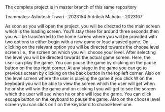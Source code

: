 The complete project is in master branch of this same repository

Teammates:
Ashutosh Tiwari - 2023154
Antriksh Mahato - 2023107

As soon as you will open the project, you will be directed to the main screen which is the loading screen. You'll stay there for around three seconds then you will be transferred to the home screen where you will be provided with two options to either begin with a new game or load a saved game. On clicking on the relevant option you will be directed towards the choose level screen i.e., the screen on which you will choose your level. After selecting the level you will be directed towards the actual game screen. Here, the user can play the game. You can pause the game by clicking on the pause button on the top right corner. At any stage in the game you can go to previous screen by clicking on the back button in the top left corner. Also on the level screen where the user is playing the game if you click W on the keyboard you will be able to view the screen which the user will get when he or she will win the game and on clicking l you will get to see the screen which the user will see when he or she will lose the game. You can click escape button on the keyboard to pause the game. Also on the choose level screen you can click on 1 on the keyboard to choose level one.

